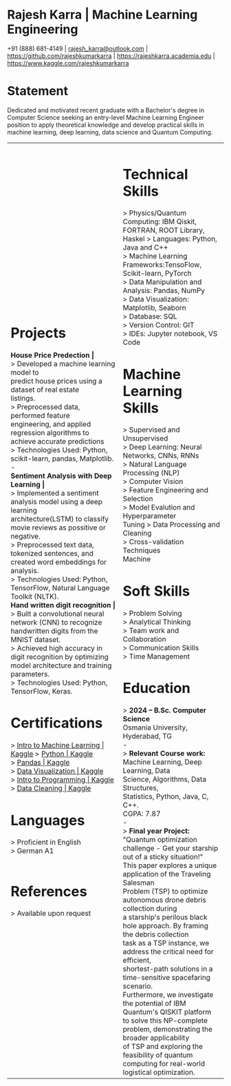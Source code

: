 

# Rajesh Karra | Machine Learning Engineering
 +91 (888) 681-4149 | <rajesh_karra@outlook.com> | <https://github.com/rajeshkumarkarra> | <https://rajeshkarra.academia.edu> | <https://www.kaggle.com/rajeshkumarkarra><br>


# Statement

Dedicated and motivated recent graduate with a Bachelor's degree in Computer Science
seeking an entry-level Machine Learning Engineer position to apply theoretical
knowledge and develop practical skills in machine learning, deep learning, data
science and Quantum Computing.

<table border="0">
 <tr>
 <td><b style="font-size:30px"></b></td>
 <td><b style="font-size:30px"></b></td>
 </tr>
 <tr>
 <td>
 <h1>Projects</h1>
<b>House Price Predection |</b><br>
> Developed a machine learning model to<br>
predict house prices using a dataset of
real estate<br> listings.<br>
> Preprocessed data, performed feature<br>
engineering, and applied regression
algorithms to<br> achieve accurate predictions<br>
> Technologies Used: Python, scikit-learn,
pandas, Matplotlib.<br>
-<br>
<b>Sentiment Analysis with Deep Learning |</b><br>
> Implemented a sentiment analysis model
using a deep learning<br> architecture(LSTM)
to classify movie reviews as possitive or
negative.<br>
> Preprocessed text data, tokenized
sentences, and created word embeddings for
analysis.<br>
> Technologies Used: Python, TensorFlow,
Natural Language Toolkit (NLTK).<br>
<b>Hand written digit recognition |</b><br>
> Built a convolutional neural network
(CNN) to recognize<br> handwritten digits
from the MNIST dataset.<br>
> Achieved high accuracy in digit
recognition by optimizing<br> model
architecture and training parameters.<br>
> Technologies Used: Python, TensorFlow,
Keras.<br>
<h1>Certifications</h1>
> <a href="https://drive.google.com/file/d/15BvvzI_zFDsKMMPUxsSe09E2N8C2uh7N/view">Intro to Machine Learning | Kaggle</a>
> <a href="https://drive.google.com/file/d/1iuvTbVGgx4RoQKAw__OZ2i0Fx8m1HDG3/view">Python | Kaggle</a><br>
> <a href="https://drive.google.com/file/d/1BjhuelyFIAvIawNkruqEgANy7WpmdV6Y/view">Pandas | Kaggle</a><br>
> <a href="https://drive.google.com/file/d/1icFM7lzBFHZ4I22XcPBZI3T5KskP_GVt/view">Data Visualization | Kaggle</a><br>
> <a href="https://drive.google.com/file/d/1vNRFOBKYulDaILl6jKgzmXojr4qkQwPu/view">Intro to Programming | Kaggle</a><br>
> <a href="https://drive.google.com/file/d/1E-H1A05hGDZmaAsIL2MVBVINPGqd_iU-/view">Data Cleaning | Kaggle</a><br>
<h1>Languages</h1>
> Proficient in English<br>
> German A1<br><br>
<h1>References</h1>
> Available upon request
</td>
<td>
<h1>Technical Skills</h1>
> Physics/Quantum Computing: IBM Qiskit, FORTRAN, ROOT Library, Haskel 
> Languages: Python, Java and C++<br>
> Machine Learning
Frameworks:TensoFlow, Scikit-learn,
PyTorch<br>
> Data Manipulation and Analysis:
Pandas, NumPy<br>
> Data Visualization: Matplotlib,
Seaborn<br>
> Database: SQL<br>
> Version Control: GIT<br>
> IDEs: Jupyter notebook, VS Code<br>
<h1>Machine Learning Skills</h1>
> Supervised and Unsupervised<br>
> Deep Learning: Neural Networks,
CNNs, RNNs<br>
> Natural Language Processing (NLP)<br>
> Computer Vision<br>
> Feature Engineering and Selection<br>
> Model Evalution and Hyperparameter<br>
Tuning
> Data Processing and Cleaning<br>
> Cross-validation Techniques<br>
Machine<br>
<h1>Soft Skills</h1>
> Problem Solving<br>
> Analytical Thinking<br>
> Team work and Collaboration<br>
> Communication Skills<br>
> Time Management<br>
<h1>Education</h1>
> <strong>2024 – B.Sc. Computer Science</strong><br>
Osmania University, Hyderabad, TG<br>
-<br>
> <strong>Relevant Course work:</strong><br>
Machine
Learning, Deep Learning, Data<br>
Science, Algorithms, Data Structures,<br>
Statistics, Python, Java, C, C++.<br>
CGPA: 7.87<br>
-<br>
> <strong>Final year Project:</strong> <a heref = "https://docs.google.com/document/d/e/2PACX-1vTkAwJ5FZi7Mms1N092WcOj8WD-1RTDQmYC5z1goj2s2hgNlVFS2hYjTRQ2Ln0chG_DdqOr0kd89kJJ/pub">"Quantum
optimization challenge - Get your
starship out of a sticky situation!"</a><br>
This paper explores a unique application of the Traveling Salesman<br>
 Problem (TSP) to optimize autonomous drone debris collection during<br>
 a starship's perilous black hole approach. By framing the debris collection<br>
 task as a TSP instance, we address the critical need for efficient, <br>
 shortest-path solutions in a time-sensitive spacefaring scenario.<br>
 Furthermore, we investigate the potential of IBM Quantum's QISKIT platform<br>
 to solve this NP-complete problem, demonstrating the broader applicability <br>
 of TSP and exploring the feasibility of quantum computing for real-world logistical
optimization.
</td>
 </tr>
</table>
